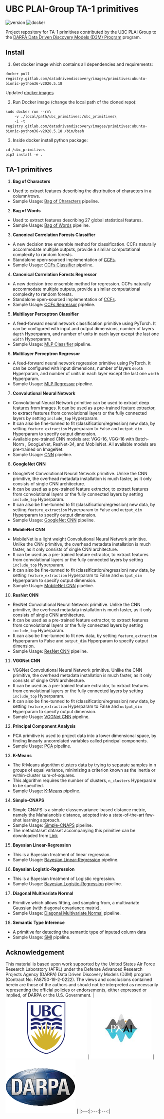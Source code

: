 # UBC PLAI-Group TA-1 primitives

![version](https://img.shields.io/badge/version-0.1.0-green.svg)
![docker](https://img.shields.io/badge/Docker-v2020.5.18-blue)

Project repository for TA-1 primitives contributed by the UBC PLAI Group to the [DARPA Data Driven Discovery Models (D3M) Program](https://www.darpa.mil/program/data-driven-discovery-of-models) program.


## Install

1. Get docker image which contains all dependencies and requirements:
```
docker pull registry.gitlab.com/datadrivendiscovery/images/primitives:ubuntu-bionic-python36-v2020.5.18
```
Updated [docker images](https://docs.datadrivendiscovery.org/docker.html)


2. Run Docker image (change the local path of the cloned repo):
```
sudo docker run --rm\
    -v ./local/path/ubc_primitives:/ubc_primitives\
    -i -t registry.gitlab.com/datadrivendiscovery/images/primitives:ubuntu-bionic-python36-v2020.5.18 /bin/bash
```


3. Inside docker install python package:
```
cd /ubc_primitives
pip3 install -e .
```

## TA-1 primitives

1. **Bag of Characters**
  - Used to extract features describing the distribution of characters in a column/rows.
  - Sample Usage: [Bag of Characters](https://github.com/plai-group/ubc_primitives/blob/master/pipelines/boc_pipeline.py) pipeline.

2. **Bag of Words**
  - Used to extract features describing 27 global statistical features.
  - Sample Usage: [Bag of Words](https://github.com/plai-group/ubc_primitives/blob/master/pipelines/bow_pipeline.py) pipeline.

3. **Canonical Correlation Forests Classifier**
  - A new decision tree ensemble method for classification. CCFs naturally accommodate multiple outputs, provide a similar computational complexity to random forests.
  - Standalone open-sourced implementation of [CCFs](https://github.com/plai-group/ccfs-python).
  - Sample Usage: [CCFs Classifier](https://github.com/plai-group/ubc_primitives/blob/master/pipelines/ccfsClfy_pipeline.py) pipeline.

4. **Canonical Correlation Forests Regressor**
  - A new decision tree ensemble method for regression. CCFs naturally accommodate multiple outputs, provide a similar computational complexity to random forests.
  - Standalone open-sourced implementation of [CCFs](https://github.com/plai-group/ccfs-python).
  - Sample Usage: [CCFs Regressor](https://github.com/plai-group/ubc_primitives/blob/master/pipelines/ccfsReg_pipeline.py) pipeline.

5. **Multilayer Perceptron Classifier**
  - A feed-forward neural network classification primitive using PyTorch. It can be configured with input and output dimensions, number of layers `depth` Hyperparam, and number of units in each layer except the last one `width` Hyperparam.
  - Sample Usage: [MLP Classifier](https://github.com/plai-group/ubc_primitives/blob/master/pipelines/mlpClfy_pipeline.py) pipeline.

6. **Multilayer Perceptron Regressor**
  - A feed-forward neural network regression primitive using PyTorch. It can be configured with input dimensions, number of layers `depth` Hyperparam, and number of units in each layer except the last one `width` Hyperparam.
  - Sample Usage: [MLP Regressor](https://github.com/plai-group/ubc_primitives/blob/master/pipelines/mlpReg_pipeline.py) pipeline.


7. **Convolutional Neural Network**
  - Convolutional Neural Network primitive can be used to extract deep features from images. It can be used as a pre-trained feature extractor, to extract features from
convolutional layers or the fully connected layers by setting `include_top` Hyperparam.
  - It can also be fine-tunned to fit (classification/regression) new data, by setting `feature_extraction` Hyperparam to False and `output_dim` Hyperparam to specify output dimension.
  - Available pre-trained CNN models are: VGG-16, VGG-16 with Batch-Norm , GoogLeNet, ResNet-34, and MobileNet. All available models are pre-trained on ImageNet.
  - Sample Usage: [CNN](https://github.com/plai-group/ubc_primitives/blob/master/pipelines/cnn_pipeline.py) pipeline.

8. **GoogleNet CNN**
  - GoogleNet Convolutional Neural Network primitive. Unlike the CNN primitive, the overhead metadata installation is much faster, as it only consists of single CNN architecture.
  - It can be used as a pre-trained feature extractor, to extract features from
  convolutional layers or the fully connected layers by setting `include_top` Hyperparam.
  - It can also be fine-tunned to fit (classification/regression) new data, by setting `feature_extraction` Hyperparam to False and `output_dim` Hyperparam to specify output dimension.
  - Sample Usage: [GoogleNet CNN](https://github.com/plai-group/ubc_primitives/blob/master/pipelines/googlenet_pipeline.py) pipeline.

9. **MobileNet CNN**
  - MobileNet is a light weight Convolutional Neural Network primitive. Unlike the CNN primitive, the overhead metadata installation is much faster, as it only consists of single CNN architecture.
  - It can be used as a pre-trained feature extractor, to extract features from
  convolutional layers or the fully connected layers by setting `include_top` Hyperparam.
  - It can also be fine-tunned to fit (classification/regression) new data, by setting `feature_extraction` Hyperparam to False and `output_dim` Hyperparam to specify output dimension.
  - Sample Usage: [MobileNet CNN](https://github.com/plai-group/ubc_primitives/blob/master/pipelines/mobilenet_pipeline.py) pipeline.

10. **ResNet CNN**
  - ResNet Convolutional Neural Network primitive. Unlike the CNN primitive, the overhead metadata installation is much faster, as it only consists of single CNN architecture.
  - It can be used as a pre-trained feature extractor, to extract features from
  convolutional layers or the fully connected layers by setting `include_top` Hyperparam.
  - It can also be fine-tunned to fit new data, by setting `feature_extraction` Hyperparam to False and `output_dim` Hyperparam to specify output dimension.
  - Sample Usage: [ResNet CNN](https://github.com/plai-group/ubc_primitives/blob/master/pipelines/resnet_pipeline.py) pipeline.

11. **VGGNet CNN**
  - VGGNet Convolutional Neural Network primitive. Unlike the CNN primitive, the overhead metadata installation is much faster, as it only consists of single CNN architecture.
  - It can be used as a pre-trained feature extractor, to extract features from
  convolutional layers or the fully connected layers by setting `include_top` Hyperparam.
  - It can also be fine-tunned to fit (classification/regression) new data, by setting `feature_extraction` Hyperparam to False and `output_dim` Hyperparam to specify output dimension.
  - Sample Usage: [VGGNet CNN](https://github.com/plai-group/ubc_primitives/blob/master/pipelines/vggnet_pipeline.py) pipeline.

12. **Principal Component Analysis**
  - PCA primitive is used to project data into a lower dimensional space, by finding linearly uncorrelated variables called principal components.
  - Sample Usage: [PCA](https://github.com/plai-group/ubc_primitives/blob/master/pipelines/pca_pipeline.py) pipeline.

13. **K-Means**
  - The K-Means algorithm clusters data by trying to separate samples in n groups of equal variance, minimizing a criterion known as the inertia or within-cluster sum-of-squares.
  - This algorithm requires the number of clusters, `n_clusters` Hyperparam to be specified.
  - Sample Usage: [K-Means](https://github.com/plai-group/ubc_primitives/blob/master/pipelines/kmeans_pipeline.py) pipeline.

14. **Simple-CNAPS**
  - Simple CNAPS is a simple classcovariance-based distance metric, namely the Mahalanobis distance, adopted into a state-of-the-art few-shot learning approach.
  - Sample Usage: [Simple-CNAPS](https://github.com/plai-group/ubc_primitives/blob/master/pipelines/cnaps_pipeline.py) pipeline.
  - The metadataset dataset accompanying this primitive can be downloaded from [Link](https://dl.dropboxusercontent.com/s/4ehm3rpotv0x0s8/LWLL1_metadataset.zip?dl=1)

15. **Bayesian Linear-Regression**
  - This is a Bayesian treatment of linear regression.
  - Sample Usage: [Bayesian Linear-Regression](https://github.com/plai-group/ubc_primitives/blob/master/pipelines/linearReg_pipeline.py) pipeline.

16. **Bayesian Logistic-Regression**
  - This is a Bayesian treatment of Logistic regression.
  - Sample Usage: [Bayesian Logistic-Regression](https://github.com/plai-group/ubc_primitives/blob/master/pipelines/logisticReg_pipeline.py) pipeline.

17. **Diagonal Multivariate Normal**
  - Primitive which allows fitting, and sampling from, a multivariate Gaussian (with diagonal covariance matrix).
  - Sample Usage: [Diagonal Multivariate Normal](https://github.com/plai-group/ubc_primitives/blob/master/pipelines/mvn_pipeline.py) pipeline.

18. **Semantic Type Inference**
  - A primitive for detecting the semantic type of inputed column data
  - Sample Usage: [SMI](https://github.com/plai-group/ubc_primitives/blob/master/pipelines/smi_pipeline.py) pipeline.


## Acknowledgement
This material is based upon work supported by the United States Air Force Research Laboratory (AFRL) under the Defense Advanced Research Projects Agency (DARPA) Data Driven Discovery Models (D3M) program (Contract No. FA8750-19-2-0222). 
The views and conclusions contained herein are those of the authors and should not be interpreted as necessarily representing the official policies or endorsements, either expressed or implied, of DARPA or the U.S. Government.
| ![alt-text-2](./logo/ubc.png "UBC") | ![alt-text-1](./logo/plai.jpeg "PLAI-LAB") | ![alt-text-2](./logo/darpa.png "DARPA-D3M") |
|:---:|:---:|:---:|
